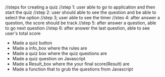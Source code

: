 //steps for creating a quiz
//step 1: user able to go to application and then start the quiz
//step 2: user should able to see the question and be able to select the option
//step 3; user able to see the timer
//steo 4: after answer a question, the score should be track
//step 5: after answer a question, able to go next question
//step 6: after answer the last question, able to see user's total score


- Made a quiz button
- Made a info_box where the rules are 
- Made a quiz box where the quiz questions are
- Made a quiz question on Javascript
- Made a Result_box where the your final score(Result) are
- Made a function that to grub the questions from Javascript